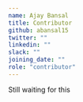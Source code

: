 ```yaml
---
name: Ajay Bansal
title: Contributor
github: abansal15
twitter: ""
linkedin: ""
slack: ""
joining_date: ""
role: "contributor"
---
```


Still waiting for this
